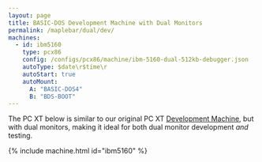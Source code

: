 ```yaml
---
layout: page
title: BASIC-DOS Development Machine with Dual Monitors
permalink: /maplebar/dual/dev/
machines:
  - id: ibm5160
    type: pcx86
    config: /configs/pcx86/machine/ibm-5160-dual-512kb-debugger.json
    autoType: $date\r$time\r
    autoStart: true
    autoMount:
      A: "BASIC-DOS4"
      B: "BDS-BOOT"
---
```


The PC XT below is similar to our original PC XT
[Development Machine](/maplebar/dev/), but with dual monitors,
making it ideal for both dual monitor development *and* testing.

{% include machine.html id="ibm5160" %}
